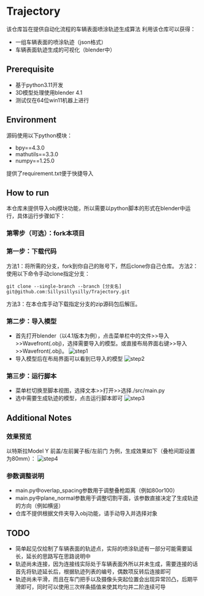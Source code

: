 # Trajectory
该仓库旨在提供自动化流程的车辆表面喷涂轨迹生成算法
利用该仓库可以获得：
* 一组车辆表面的喷涂轨迹（json格式）
* 车辆表面轨迹生成的可视化（blender中）

## Prerequisite
* 基于python3.11开发
* 3D模型处理使用blender 4.1
* 测试仅在64位win11机器上进行

## Environment
源码使用以下python模块：
* bpy==4.3.0
* mathutils==3.3.0
* numpy==1.25.0

提供了requirement.txt便于快捷导入

## How to run
本仓库未提供导入obj模块功能，所以需要以python脚本的形式在blender中运行，具体运行步骤如下：
### 第零步（可选）：fork本项目
### 第一步：下载代码
方法1：将所需的分支，fork到你自己的账号下，然后clone你自己仓库。
方法2：使用以下命令手动clone指定分支：
```
git clone --single-branch --branch [分支名] git@github.com:Sillysillysilly/Trajectory.git
```
方法3：在本仓库手动下载指定分支的zip源码包后解压。

### 第二步：导入模型
* 首先打开blender（以4.1版本为例），点击菜单栏中的文件>>导入>>Wavefront(.obj)，选择需要导入的模型。或直接布局界面右键>>导入>>Wavefront(.obj)。
![step1](https://res.cloudinary.com/doc7dzcn4/image/upload/v1736054851/%E5%BE%AE%E4%BF%A1%E5%9B%BE%E7%89%87_20250105132702_mdmato.png)
* 导入模型后在布局界面可以看到已导入的模型
![step2](https://res.cloudinary.com/doc7dzcn4/image/upload/v1736054852/%E5%BE%AE%E4%BF%A1%E5%9B%BE%E7%89%87_20250105132711_tlcxfw.png)

### 第三步：运行脚本

* 菜单栏切换至脚本视图，选择文本>>打开>>选择./src/main.py
* 选中需要生成轨迹的模型，点击运行脚本即可
![step3](https://res.cloudinary.com/doc7dzcn4/image/upload/v1736056442/%E5%BE%AE%E4%BF%A1%E5%9B%BE%E7%89%87_20250105135341_whxvip.png)

## Additional Notes
### 效果预览
以特斯拉Model Y 前盖/左前翼子板/左前门 为例，生成效果如下（叠枪间距设置为80mm）：
![step4](https://res.cloudinary.com/doc7dzcn4/image/upload/v1736056660/%E5%BE%AE%E4%BF%A1%E5%9B%BE%E7%89%87_20250105135726_hrwfvm.png)

### 参数调整说明
* main.py中overlap_spacing参数用于调整叠枪距离（例如80or100）
* main.py中plane_normal参数用于调整切割平面，该参数直接决定了生成轨迹的方向（例如横竖）
* 仓库不提供根据文件夹导入obj功能，请手动导入并选择对象

## TODO
* 简单起见仅绘制了车辆表面的轨迹点，实际的喷涂轨迹有一部分可能需要延长，延长的思路写在思路说明中
* 轨迹尚未连接，因为连接线实际处于车辆表面外所以并未生成，需要连接的话首先将轨迹延长后，根据轨迹列表的编号，偶数项反转后连接即可
* 轨迹尚未平滑，而且在车门把手以及摄像头突起位置会出现异常凹凸，后期平滑即可，同时可以使用三次样条插值来使其均匀并二阶连续可导
